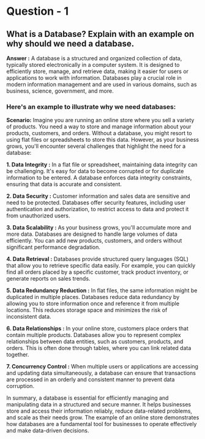 
# Question - 1 

## What is a Database? Explain with an example on why should we need a database.

**Answer :** A database is a structured and organized collection of data, typically stored electronically in a computer system. It is designed to efficiently store, manage, and retrieve data, making it easier for users or applications to work with information. Databases play a crucial role in modern information management and are used in various domains, such as business, science, government, and more.

### Here's an example to illustrate why we need databases:

**Scenario:** Imagine you are running an online store where you sell a variety of products. You need a way to store and manage information about your products, customers, and orders. Without a database, you might resort to using flat files or spreadsheets to store this data. However, as your business grows, you'll encounter several challenges that highlight the need for a database:

**1. Data Integrity :** In a flat file or spreadsheet, maintaining data integrity can be challenging. It's easy for data to become corrupted or for duplicate information to be entered. A database enforces data integrity constraints, ensuring that data is accurate and consistent.

**2. Data Security :** Customer information and sales data are sensitive and need to be protected. Databases offer security features, including user authentication and authorization, to restrict access to data and protect it from unauthorized users.

**3. Data Scalability :** As your business grows, you'll accumulate more and more data. Databases are designed to handle large volumes of data efficiently. You can add new products, customers, and orders without significant performance degradation.

**4. Data Retrieval :** Databases provide structured query languages (SQL) that allow you to retrieve specific data easily. For example, you can quickly find all orders placed by a specific customer, track product inventory, or generate reports on sales trends.

**5. Data Redundancy Reduction :** In flat files, the same information might be duplicated in multiple places. Databases reduce data redundancy by allowing you to store information once and reference it from multiple locations. This reduces storage space and minimizes the risk of inconsistent data.

**6. Data Relationships :** In your online store, customers place orders that contain multiple products. Databases allow you to represent complex relationships between data entities, such as customers, products, and orders. This is often done through tables, where you can link related data together.

**7. Concurrency Control :** When multiple users or applications are accessing and updating data simultaneously, a database can ensure that transactions are processed in an orderly and consistent manner to prevent data corruption.

In summary, a database is essential for efficiently managing and manipulating data in a structured and secure manner. It helps businesses store and access their information reliably, reduce data-related problems, and scale as their needs grow. The example of an online store demonstrates how databases are a fundamental tool for businesses to operate effectively and make data-driven decisions.